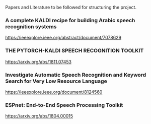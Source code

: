 Papers and Literature to be followed for structuring the project.

### A complete KALDI recipe for building Arabic speech recognition systems
https://ieeexplore.ieee.org/abstract/document/7078629

### THE PYTORCH-KALDI SPEECH RECOGNITION TOOLKIT
https://arxiv.org/abs/1811.07453

### Investigate Automatic Speech Recognition and Keyword Search for Very Low Resource Language 
https://ieeexplore.ieee.org/document/8124560

### ESPnet: End-to-End Speech Processing Toolkit
https://arxiv.org/abs/1804.00015
